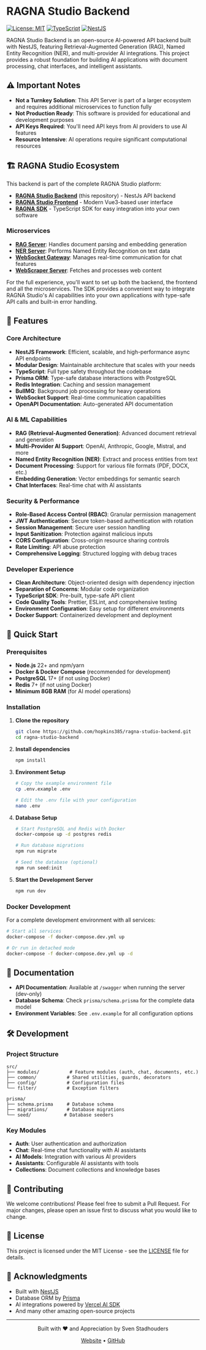 # RAGNA Studio Backend

[![License: MIT](https://img.shields.io/badge/License-MIT-yellow.svg)](https://opensource.org/licenses/MIT)
[![TypeScript](https://img.shields.io/badge/TypeScript-007ACC?logo=typescript&logoColor=white)](https://www.typescriptlang.org/)
[![NestJS](https://img.shields.io/badge/NestJS-E0234E?logo=nestjs&logoColor=white)](https://nestjs.com/)

RAGNA Studio Backend is an open-source AI-powered API backend built with NestJS, featuring Retrieval-Augmented Generation (RAG), Named Entity Recognition (NER), and multi-provider AI integrations. This project provides a robust foundation for building AI applications with document processing, chat interfaces, and intelligent assistants.

## ⚠️ Important Notes

- **Not a Turnkey Solution**: This API Server is part of a larger ecosystem and requires additional microservices to function fully
- **Not Production Ready**: This software is provided for educational and development purposes
- **API Keys Required**: You'll need API keys from AI providers to use AI features
- **Resource Intensive**: AI operations require significant computational resources

## 🏗️ RAGNA Studio Ecosystem

This backend is part of the complete RAGNA Studio platform:

- **[RAGNA Studio Backend](https://github.com/hopkins385/ragna-studio-backend)** (this repository) - NestJs API backend
- **[RAGNA Studio Frontend](https://github.com/hopkins385/ragna-studio-frontend)** - Modern Vue3-based user interface
- **[RAGNA SDK](https://github.com/hopkins385/ragna-sdk)** - TypeScript SDK for easy integration into your own software

### Microservices

- **[RAG Server](https://github.com/hopkins385/rag-server-ts)**: Handles document parsing and embedding generation
- **[NER Server](https://github.com/hopkins385/ragna-transformer-server)**: Performs Named Entity Recognition on text data
- **[WebSocket Gateway](https://github.com/hopkins385/ragna-websocket-server)**: Manages real-time communication for chat features
- **[WebScraper Server](https://github.com/hopkins385/scrape-server-ts)**: Fetches and processes web content

For the full experience, you'll want to set up both the backend, the frontend and all the microservices. The SDK provides a convenient way to integrate RAGNA Studio's AI capabilities into your own applications with type-safe API calls and built-in error handling.

## 🌟 Features

### **Core Architecture**

- **NestJS Framework**: Efficient, scalable, and high-performance async API endpoints
- **Modular Design**: Maintainable architecture that scales with your needs
- **TypeScript**: Full type safety throughout the codebase
- **Prisma ORM**: Type-safe database interactions with PostgreSQL
- **Redis Integration**: Caching and session management
- **BullMQ**: Background job processing for heavy operations
- **WebSocket Support**: Real-time communication capabilities
- **OpenAPI Documentation**: Auto-generated API documentation

### **AI & ML Capabilities**

- **RAG (Retrieval-Augmented Generation)**: Advanced document retrieval and generation
- **Multi-Provider AI Support**: OpenAI, Anthropic, Google, Mistral, and more
- **Named Entity Recognition (NER)**: Extract and process entities from text
- **Document Processing**: Support for various file formats (PDF, DOCX, etc.)
- **Embedding Generation**: Vector embeddings for semantic search
- **Chat Interfaces**: Real-time chat with AI assistants

### **Security & Performance**

- **Role-Based Access Control (RBAC)**: Granular permission management
- **JWT Authentication**: Secure token-based authentication with rotation
- **Session Management**: Secure user session handling
- **Input Sanitization**: Protection against malicious inputs
- **CORS Configuration**: Cross-origin resource sharing controls
- **Rate Limiting**: API abuse protection
- **Comprehensive Logging**: Structured logging with debug traces

### **Developer Experience**

- **Clean Architecture**: Object-oriented design with dependency injection
- **Separation of Concerns**: Modular code organization
- **TypeScript SDK**: Pre-built, type-safe API client
- **Code Quality Tools**: Prettier, ESLint, and comprehensive testing
- **Environment Configuration**: Easy setup for different environments
- **Docker Support**: Containerized development and deployment

## 🚀 Quick Start

### Prerequisites

- **Node.js** 22+ and npm/yarn
- **Docker & Docker Compose** (recommended for development)
- **PostgreSQL** 17+ (if not using Docker)
- **Redis** 7+ (if not using Docker)
- **Minimum 8GB RAM** (for AI model operations)

### Installation

1. **Clone the repository**

   ```bash
   git clone https://github.com/hopkins385/ragna-studio-backend.git
   cd ragna-studio-backend
   ```

2. **Install dependencies**

   ```bash
   npm install
   ```

3. **Environment Setup**

   ```bash
   # Copy the example environment file
   cp .env.example .env

   # Edit the .env file with your configuration
   nano .env
   ```

4. **Database Setup**

   ```bash
   # Start PostgreSQL and Redis with Docker
   docker-compose up -d postgres redis

   # Run database migrations
   npm run migrate

   # Seed the database (optional)
   npm run seed:init
   ```

5. **Start the Development Server**
   ```bash
   npm run dev
   ```

### Docker Development

For a complete development environment with all services:

```bash
# Start all services
docker-compose -f docker-compose.dev.yml up

# Or run in detached mode
docker-compose -f docker-compose.dev.yml up -d
```

## 📖 Documentation

- **API Documentation**: Available at `/swagger` when running the server (dev-only)
- **Database Schema**: Check `prisma/schema.prisma` for the complete data model
- **Environment Variables**: See `.env.example` for all configuration options

## 🛠️ Development

### Project Structure

```
src/
├── modules/           # Feature modules (auth, chat, documents, etc.)
├── common/           # Shared utilities, guards, decorators
├── config/           # Configuration files
└── filter/           # Exception filters

prisma/
├── schema.prisma     # Database schema
├── migrations/       # Database migrations
└── seed/            # Database seeders
```

### Key Modules

- **Auth**: User authentication and authorization
- **Chat**: Real-time chat functionality with AI assistants
- **AI Models**: Integration with various AI providers
- **Assistants**: Configurable AI assistants with tools
- **Collections**: Document collections and knowledge bases

## 🤝 Contributing

We welcome contributions! Please feel free to submit a Pull Request. For major changes, please open an issue first to discuss what you would like to change.

## 📝 License

This project is licensed under the MIT License - see the [LICENSE](LICENSE) file for details.

## 🙏 Acknowledgments

- Built with [NestJS](https://nestjs.com/)
- Database ORM by [Prisma](https://www.prisma.io/)
- AI integrations powered by [Vercel AI SDK](https://sdk.vercel.ai/)
- And many other amazing open-source projects

---

<div align="center">
  <p>Built with ❤️ and Appreciation by Sven Stadhouders</p>
  <p>
    <a href="https://ragna-engineering.de">Website</a> •
    <a href="https://github.com/hopkins385/ragna-studio-frontend">GitHub</a>
  </p>
</div>
